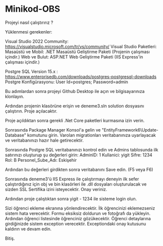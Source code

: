 # Minikod-OBS

Projeyi nasıl çalıştırırız ?

Yüklenmesi gerekenler:

Visual Studio 2022 Community:
https://visualstudio.microsoft.com/tr/vs/community/
Visual Studio Paketleri:
Masaüstü ve Mobil: .NET Masaüstü Geliştirme Paketi (Projenin çalışması içindir.)
Web ve Bulut: ASP.NET Web Geliştirme Paketi (IIS Express'in çalışması içindir.)

Postgre SQL Version 15.x :
https://www.enterprisedb.com/downloads/postgres-postgresql-downloads
Postgre Konfigürasyonu:
User Id=postgres; Password=admin

Bu adımlardan sonra projeyi Github Desktop ile açın ve bilgisayarınıza klonlayın. 

Ardından projenin klasörüne erişin ve deneme3.sln solution dosyasını çalıştırın. Proje açılacaktır.

Proje açıldıktan sonra gerekli .Net Core paketleri kurmasına izin verin. 

Sonrasında Package Manager Konsol'a gelin ve "EntityFramework6\Update-Database" komutunu girin. Varolan migrationları veritabanınıza uyarlayacak
ve veritabanınızı hazır hale getirecektir.

Sonrasında Postgre SQL veritabanınızı kontrol edin ve Admins tablosunda ilk satırınızı oluşturup şu değerleri girin:
AdminID: 1
Kullanici: yigit
Sifre: 1234
Rol: B
Personel_Sube_Adı:
Eskişehir

Ardından bu değerleri girdikten sonra veritabanını Save edin. (F5 veya F6)

Sonrasında deneme3'ü IIS Express ile çalıştırmayı deneyin ilk sefer çalıştırdığınız için obj ve bin klasörleri ile .dll dosyaları oluşturulacak ve sizden
SSL Sertifika izini isteyecektir. Onay veriniz.

Ardından proje çalıştıktan sonra yigit - 1234 ile sisteme login olun.

Sizi öğrenci ekleme ekranına yönlendirecektir. İlk öğrencinizi eklemezseniz sistem hata verecektir. Formu eksiksiz doldurun ve fotoğrafı da yükleyin. 
Ardından öğrenci listesinde öğrenciniz gözükecektir. Öğrenci detaylarına girdiğinizde sistem exception verecektir. Exceptiondaki onay kutusunu kaldırın ve devam edin.

Bitiş.
